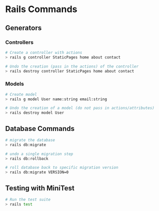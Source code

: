# Rails Commands

## Generators

### Controllers
```bash
# Create a controller with actions
> rails g controller StaticPages home about contact

# Undo the creation (pass in the actions) of the controller
> rails destroy controller StaticPages home about contact
```

### Models
```bash
# Create model
> rails g model User name:string email:string

# Undo the creation of a model (do not pass in actions/attributes)
> rails destroy model User
```

## Database Commands
```bash
# migrate the database
> rails db:migrate

# undo a single migration step
> rails db:rollback

# roll database back to specific migration version
> rails db:migrate VERSION=0
```

## Testing with MiniTest
```bash
# Run the test suite
> rails test
```
